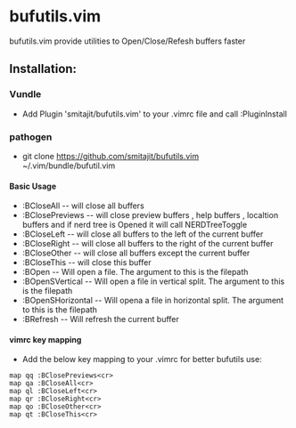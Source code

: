# bufutils.vim
bufutils.vim provide utilities to Open/Close/Refesh buffers faster


## Installation:

### Vundle
* Add Plugin 'smitajit/bufutils.vim' to your .vimrc file and call :PluginInstall
### pathogen
* git clone https://github.com/smitajit/bufutils.vim ~/.vim/bundle/bufutil.vim

#### Basic Usage

* :BCloseAll 		 -- will close all buffers
* :BClosePreviews	 -- will close preview buffers , help buffers , localtion buffers and if nerd tree is Opened it will call NERDTreeToggle
* :BCloseLeft		 -- will close all buffers to the left of the current buffer
* :BCloseRight		 -- will close all buffers to the right of the current buffer
* :BCloseOther		 -- will close all buffers except the current buffer
* :BCloseThis	       	 -- will close this buffer
* :BOpen       	       	 -- Will open a file. The argument to this is the filepath
* :BOpenSVertical	 -- Will open a file in vertical split. The argument to this is the filepath
* :BOpenSHorizontal	 -- Will opena a file in horizontal split. The argument to this is the filepath
* :BRefresh 		 -- Will refresh the current buffer


#### vimrc key mapping
* Add the below key mapping to your .vimrc for better bufutils use:
```vim
map qq :BClosePreviews<cr>
map qa :BCloseAll<cr>
map ql :BCloseLeft<cr>
map qr :BCloseRight<cr>
map qo :BCloseOther<cr>
map qt :BCloseThis<cr>
```
